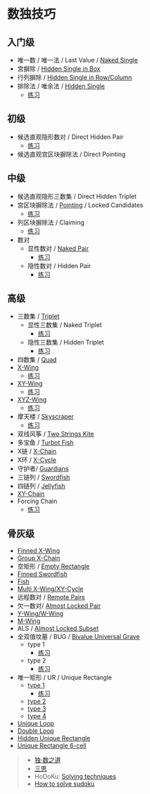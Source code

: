 # 数独技巧

## 入门级
- 唯一数 / 唯一法 / Last Value / [Naked Single][]
- 宫摒除 / [Hidden Single in Box][]
- 行列摒除 / [Hidden Single in Row/Column]
- 排除法 / 唯余法 / [Hidden Single]
  - [练习](https://www.12634.com/learning/hs/index)

## 初级
- 候选直观隐形数对 / Direct Hidden Pair
  - [练习](https://www.12634.com/learning/direct-hidden-pair/index)
- 候选直观宫区块摒除法 / Direct Pointing

## 中级
- 候选直观隐形三数集 / Direct Hidden Triplet
- 宫区块摒除法 / [Pointing][] / Locked Candidates
  - [练习](https://www.12634.com/learning/pointing/index)
- 列区块摒除法 / Claiming
  - [练习](https://www.12634.com/learning/claiming/index)
- 数对
  - 显性数对 / [Naked Pair][]
    - [练习](https://www.12634.com/learning/naked-pair/index)
  - 隐性数对 / Hidden Pair
    - [练习](https://www.12634.com/learning/hidden-pair/index)

## 高级
- 三数集 / [Triplet][]
  - 显性三数集 / Naked Triplet
    - [练习](https://www.12634.com/learning/naked-triplet/index)
  - 隐性三数集 / Hidden Triplet
    - [练习](https://www.12634.com/learning/hidden-triplet/index)
- 四数集 / [Quad][]
- [X-Wing](http://www.sudokufans.org.cn/forums/topic/69/?do=findComment&comment=5196)
  - [练习](https://www.12634.com/learning/x-wing/index)
- [XY-Wing](http://www.sudokufans.org.cn/forums/topic/48/?do=findComment&comment=211)
  - [练习](https://www.12634.com/learning/xy-wing/index)
- [XYZ-Wing](http://www.sudokufans.org.cn/forums/topic/42/?do=findComment&comment=203)
  - [练习](https://www.12634.com/learning/xyz-wing/index)
- 摩天楼 / [Skyscraper][]
  - [练习](https://www.12634.com/learning/skyscraper/index)
- 双线风筝 / [Two Strings Kite][]
- 多宝鱼 / [Turbot Fish][]
- X链 / [X-Chain][]
- X环 / [X-Cycle][]
- 守护者/ [Guardians][]
- 三链列 / [Swordfish][]
- 四链列 / [Jellyfish][]
- [XY-Chain](http://www.sudokufans.org.cn/forums/topic/38/?do=findComment&comment=210)
- Forcing Chain
  - [练习](https://www.12634.com/learning/forcing-chain/index)

## 骨灰级
- [Finned X-Wing](http://www.sudokufans.org.cn/forums/topic/42/?do=findComment&comment=606)
- [Group X-Chain](http://www.sudokufans.org.cn/forums/topic/69/?do=findComment&comment=5227)
- 空矩形 / [Empty Rectangle][]
- [Finned Swordfish](http://www.sudokufans.org.cn/forums/topic/42/?do=findComment&comment=705)
- [Fish](http://www.sudokufans.org.cn/forums/topic/3356/)
- [Multi X-Wing/XY-Cycle](http://www.sudokufans.org.cn/forums/topic/38/?do=findComment&comment=237)
- 远程数对 / [Remote Pairs][]
- 欠一数对/ [Almost Locked Pair][]
- [Y-Wing/W-Wing](http://www.sudokufans.org.cn/forums/topic/83/?do=findComment&comment=625)
- [M-Wing](http://www.sudokufans.org.cn/forums/topic/111/?do=findComment&comment=857)
- ALS / [Almost Locked Subset][]
- 全双值坟墓 / BUG / [Bivalue Universal Grave][]
  - type 1
    - [练习](https://www.12634.com/learning/bug-type-1/index)
  - type 2
    - [练习](https://www.12634.com/learning/bug-type-2/index)
- 唯一矩形 / UR / Unique Rectangle
  - [type 1][UR type 1]
    - [练习](https://www.12634.com/learning/unique-rectangle-type-1/index)
  - [type 2][UR type 2]
  - [type 3][UR type 3]
  - [type 4][UR type 4]
- [Unique Loop][]
- [Double Loop](http://www.sudokufans.org.cn/forums/topic/1660/)
- [Hidden Unique Rectangle](http://www.sudokufans.org.cn/forums/topic/91/?do=findComment&comment=1059)
- [Unique Rectangle 6-cell](http://www.sudokufans.org.cn/forums/topic/91/?do=findComment&comment=1114)
  
> - [独·数之道](http://www.sudokufans.org.cn/forums/topic/69/)
> - [三思](https://www.12634.com/learning/index)
> - HoDoKu: [Solving techniques](http://hodoku.sourceforge.net/en/techniques.php)
> - [How to solve sudoku](https://wordsup.co.uk/how-to-solve-sudoku)

[Naked Single]: http://www.sudokufans.org.cn/forums/topic/14/?do=findComment&comment=33
[Hidden Single in Box]: http://www.sudokufans.org.cn/forums/topic/6/?do=findComment&comment=9
[Hidden Single in Row/Column]: http://www.sudokufans.org.cn/forums/topic/11/?do=findComment&comment=27
[Hidden Single]: http://www.sudokufans.org.cn/forums/topic/16/?do=findComment&comment=40
[Pointing]: http://www.sudokufans.org.cn/forums/topic/21/?do=findComment&comment=57
[Naked Pair]: http://www.sudokufans.org.cn/forums/topic/69/?do=findComment&comment=5193
[Hidden Pair]: http://www.sudokufans.org.cn/forums/topic/69/?do=findComment&comment=5178
[Triplet]: http://www.sudokufans.org.cn/forums/topic/69/?do=findComment&comment=5194
[Quad]: http://www.sudokufans.org.cn/forums/topic/69/?do=findComment&comment=5195
[Bivalue Universal Grave]: http://www.sudokufans.org.cn/forums/topic/35/?do=findComment&comment=141
[UR type 1]: http://www.sudokufans.org.cn/forums/topic/91/?do=findComment&comment=685
[UR type 2]: http://www.sudokufans.org.cn/forums/topic/91/?do=findComment&comment=706
[UR type 3]: http://www.sudokufans.org.cn/forums/topic/91/?do=findComment&comment=803
[UR type 4]: http://www.sudokufans.org.cn/forums/topic/91/?do=findComment&comment=883
[Unique Loop]: http://www.sudokufans.org.cn/forums/topic/91/?do=findComment&comment=690
[Skyscraper]: http://www.sudokufans.org.cn/forums/topic/69/?do=findComment&comment=5213
[Two Strings Kite]: http://www.sudokufans.org.cn/forums/topic/69/?do=findComment&comment=5214
[Turbot Fish]: http://www.sudokufans.org.cn/forums/topic/69/?do=findComment&comment=5215
[X-Chain]: http://www.sudokufans.org.cn/forums/topic/69/?do=findComment&comment=5226
[X-Cycle]: http://www.sudokufans.org.cn/forums/topic/69/?do=findComment&comment=5225
[Guardians]: http://www.sudokufans.org.cn/forums/topic/38/?do=findComment&comment=247
[Swordfish]: http://www.sudokufans.org.cn/forums/topic/69/?do=findComment&comment=5197
[Jellyfish]: http://www.sudokufans.org.cn/forums/topic/69/?do=findComment&comment=5198
[Empty Rectangle]: http://www.sudokufans.org.cn/forums/topic/1053/?do=findComment&comment=4859
[Remote Pairs]: http://www.sudokufans.org.cn/forums/topic/42/?do=findComment&comment=471
[Almost Locked Pair]: http://www.sudokufans.org.cn/forums/topic/57/?do=findComment&comment=360
[Almost Locked Subset]: http://www.sudokufans.org.cn/forums/topic/255/